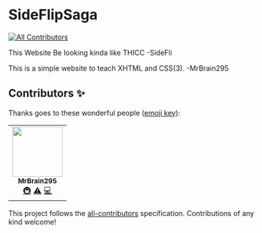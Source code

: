 # SideFlipSaga
<!-- ALL-CONTRIBUTORS-BADGE:START - Do not remove or modify this section -->
[![All Contributors](https://img.shields.io/badge/all_contributors-1-orange.svg?style=flat-square)](#contributors-)
<!-- ALL-CONTRIBUTORS-BADGE:END -->
This Website Be looking kinda like THICC -SideFli

This is a simple website to teach XHTML and CSS(3).
-MrBrain295


## Contributors ✨

Thanks goes to these wonderful people ([emoji key](https://allcontributors.org/docs/en/emoji-key)):

<!-- ALL-CONTRIBUTORS-LIST:START - Do not remove or modify this section -->
<!-- prettier-ignore-start -->
<!-- markdownlint-disable -->
<table>
  <tr>
    <td align="center"><a href="https://github.com/MrBrain295"><img src="https://avatars.githubusercontent.com/u/66077254?v=4?s=100" width="100px;" alt=""/><br /><sub><b>MrBrain295</b></sub></a><br /><a href="#infra-MrBrain295" title="Infrastructure (Hosting, Build-Tools, etc)">🚇</a> <a href="https://github.com/Sideflipsa-ga/New-SideFlipSaga.github.io/commits?author=MrBrain295" title="Tests">⚠️</a> <a href="https://github.com/Sideflipsa-ga/New-SideFlipSaga.github.io/commits?author=MrBrain295" title="Code">💻</a></td>
  </tr>
</table>

<!-- markdownlint-restore -->
<!-- prettier-ignore-end -->

<!-- ALL-CONTRIBUTORS-LIST:END -->

This project follows the [all-contributors](https://github.com/all-contributors/all-contributors) specification. Contributions of any kind welcome!